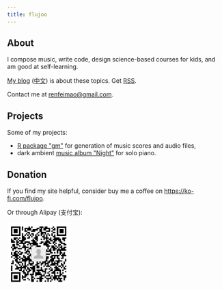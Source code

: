 ```yaml
---
title: flujoo
---
```


## About

I compose music, write code, design science-based courses for kids, and am good at self-learning.

[My blog](/en) ([中文](/cn)) is about these topics. Get [RSS](/index.xml).

Contact me at renfeimao@gmail.com.


## Projects

Some of my projects:

- [R package "gm"](https://github.com/flujoo/gm) for generation of music scores and audio files,
- dark ambient [music album "Night"](/en/my-music-album-night) for solo piano.


## Donation

If you find my site helpful, consider buy me a coffee on <https://ko-fi.com/flujoo>.

Or through Alipay (支付宝):

<img src="alipay.jpeg" alt="alipay" width="150">
